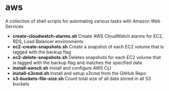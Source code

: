 aws
=======

A collection of shell scripts for automating various tasks with Amazon Web Services

- **create-cloudwatch-alarms.sh** Create AWS CloudWatch alarms for EC2, RDS, Load Balancer environments
- **ec2-create-snapshots.sh** Create a snapshot of each EC2 volume that is tagged with the backup flag
- **ec2-delete-snapshots.sh** Deletes snapshots for each EC2 volume that is tagged with the backup flag and matches the specified date
- **install-awscli.sh** Install and configure AWS CLI
- **install-s3cmd.sh** Install and setup s3cmd from the GitHub Repo
- **s3-buckets-file-size.sh** Count total size of all data stored in all S3 buckets